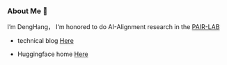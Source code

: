 ### About Me 👋

I’m DengHang， I‘m honored to do AI-Alignment research in the [PAIR-LAB](!https://pair-lab.com/)

- technical blog [Here](!https://www.zhihu.com/people/aigc-69)

- Huggingface home [Here](!https://huggingface.co/xiaodongguaAIGC)

  
